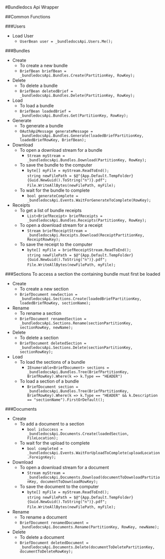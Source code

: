 #Bundledocs Api Wrapper

##Common Functions

###Users
* Load User
	* `UserBean user = _bundledocsApi.Users.Me();`

###Bundles
* Create  
	* To create a new bundle
	* `BriefBean briefBean = _bundledocsApi.Bundles.Create(PartitionKey, RowKey);`
* Delete  
	* To delete a bundle
 	* `BriefBean deletedBrief = _bundledocsApi.Bundles.Delete(PartitionKey, RowKey);`
* Load  
	* To load a bundle
	* `BriefBean loadedBrief = _bundledocsApi.Bundles.Get(PartitionKey, RowKey);`  
* Generate    
	* To generate a bundle
	* `OAuthApiMessage generateMessage = _bundledocsApi.Bundles.Generate(loadedBriefPartitionKey, loadedBriefRowKey, BriefBean);`
* Download  
	* To open a download stream for a bundle  
		* `Stream myStream = _bundledocsApi.Bundles.Download(PartitionKey, RowKey);`  
	* To save the bundle to the computer  
		* `byte[] myFile = myStream.ReadToEnd();`  
		`string newFilePath = $@"{App.Default.TempFolder}{Guid.NewGuid().ToString("n")}.pdf";`  
		`File.WriteAllBytes(newFilePath, myFile);`  
	* To wait for the bundle to complete  
		* `bool generateComplete = _bundledocsApi.Events.WaitForGenerateToComplete(RowKey);`  
* Receipts  
	* To get a list of bundle receipts  
		* `List<BriefReceipt> briefReceipts = _bundledocsApi.Bundles.Receipts(PartitionKey, RowKey);`  
	* To open a download stream for a receipt  
		* `Stream briefReceiptStream = _bundledocsApi.Receipts.Download(ReceiptPartitionKey, ReceiptRowKey);`  
	* To save the receipt to the computer  
		* `byte[] myFile = briefReceiptStream.ReadToEnd();`  
		`string newFilePath = $@"{App.Default.TempFolder}{Guid.NewGuid().ToString("n")}.pdf";`  
		`File.WriteAllBytes(newFilePath, myFile);`  

###Sections
To access a section the containing bundle must first be loaded  
* Create  
	* To create a new section
	* `BriefDocument newSection = _bundledocsApi.Sections.Create(loadedBriefPartitionKey, loadedBriefRowKey, sectionName);`
* Rename  
	* To rename a section
	* `BriefDocument renamedSection = _bundledocsApi.Sections.Rename(sectionPartitionKey, sectionRowKey, newName);`
* Delete  
	* To delete a section
	* `BriefDocument deletedSection = _bundledocsApi.Sections.Delete(sectionPartitionKey, sectionRowKey);`
* Load
	* To load the sections of a bundle
		* `IEnumerable<BriefDocument> sections = _bundledocsApi.Bundles.Tree(BriefPartitionKey, BriefRowKey).Where(k => k.Type == "HEADER")`
	* To load a section of a bundle
		* `BriefDocument section = _bundledocsApi.Bundles.Tree(BriefPartitionKey, BriefRowKey).Where(k => k.Type == "HEADER" && k.Description == "sectionName").FirstOrDefault();`

###Documents
* Create  
	* To add a document to a section  
		* `bool isSuccess = _bundledocsApi.Documents.Create(loadedSection, FileLocation);`  
	* To wait for the upload to complete  
		* `bool completed = _bundledocsApi.Events.WaitForUploadToComplete(uploadLocation.ForeignKey);`  
* Download  
	* To open a download stream for a document  
		* `Stream myStream = _bundledocsApi.Documents.Download(documentToDownloadPartitionKey, documentToDownloadRowKey);`  
	* To save the document to the computer  
		* `byte[] myFile = myStream.ReadToEnd();`  
		`string newFilePath = $@"{App.Default.TempFolder}{Guid.NewGuid().ToString("n")}.pdf";`  
		`File.WriteAllBytes(newFilePath, myFile);`  
* Rename  
	* To rename a document  
	* `BriefDocument renamedDocument = _bundledocsApi.Documents.Rename(PartitionKey, RowKey, newName);`  
* Delete  
	* To delete a document  
	* `BriefDocument deletedDocument = _bundledocsApi.Documents.Delete(documentToDeletePartitionKey, documentToDeleteRowKey);`  
